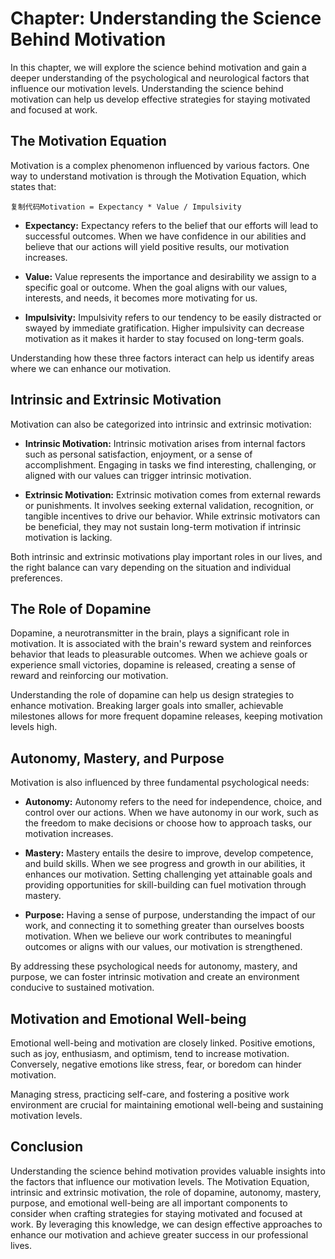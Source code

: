 Chapter: Understanding the Science Behind Motivation
====================================================

In this chapter, we will explore the science behind motivation and gain a deeper understanding of the psychological and neurological factors that influence our motivation levels. Understanding the science behind motivation can help us develop effective strategies for staying motivated and focused at work.

The Motivation Equation
-----------------------

Motivation is a complex phenomenon influenced by various factors. One way to understand motivation is through the Motivation Equation, which states that:

    复制代码Motivation = Expectancy * Value / Impulsivity

* **Expectancy:** Expectancy refers to the belief that our efforts will lead to successful outcomes. When we have confidence in our abilities and believe that our actions will yield positive results, our motivation increases.

* **Value:** Value represents the importance and desirability we assign to a specific goal or outcome. When the goal aligns with our values, interests, and needs, it becomes more motivating for us.

* **Impulsivity:** Impulsivity refers to our tendency to be easily distracted or swayed by immediate gratification. Higher impulsivity can decrease motivation as it makes it harder to stay focused on long-term goals.

Understanding how these three factors interact can help us identify areas where we can enhance our motivation.

Intrinsic and Extrinsic Motivation
----------------------------------

Motivation can also be categorized into intrinsic and extrinsic motivation:

* **Intrinsic Motivation:** Intrinsic motivation arises from internal factors such as personal satisfaction, enjoyment, or a sense of accomplishment. Engaging in tasks we find interesting, challenging, or aligned with our values can trigger intrinsic motivation.

* **Extrinsic Motivation:** Extrinsic motivation comes from external rewards or punishments. It involves seeking external validation, recognition, or tangible incentives to drive our behavior. While extrinsic motivators can be beneficial, they may not sustain long-term motivation if intrinsic motivation is lacking.

Both intrinsic and extrinsic motivations play important roles in our lives, and the right balance can vary depending on the situation and individual preferences.

The Role of Dopamine
--------------------

Dopamine, a neurotransmitter in the brain, plays a significant role in motivation. It is associated with the brain's reward system and reinforces behavior that leads to pleasurable outcomes. When we achieve goals or experience small victories, dopamine is released, creating a sense of reward and reinforcing our motivation.

Understanding the role of dopamine can help us design strategies to enhance motivation. Breaking larger goals into smaller, achievable milestones allows for more frequent dopamine releases, keeping motivation levels high.

Autonomy, Mastery, and Purpose
------------------------------

Motivation is also influenced by three fundamental psychological needs:

* **Autonomy:** Autonomy refers to the need for independence, choice, and control over our actions. When we have autonomy in our work, such as the freedom to make decisions or choose how to approach tasks, our motivation increases.

* **Mastery:** Mastery entails the desire to improve, develop competence, and build skills. When we see progress and growth in our abilities, it enhances our motivation. Setting challenging yet attainable goals and providing opportunities for skill-building can fuel motivation through mastery.

* **Purpose:** Having a sense of purpose, understanding the impact of our work, and connecting it to something greater than ourselves boosts motivation. When we believe our work contributes to meaningful outcomes or aligns with our values, our motivation is strengthened.

By addressing these psychological needs for autonomy, mastery, and purpose, we can foster intrinsic motivation and create an environment conducive to sustained motivation.

Motivation and Emotional Well-being
-----------------------------------

Emotional well-being and motivation are closely linked. Positive emotions, such as joy, enthusiasm, and optimism, tend to increase motivation. Conversely, negative emotions like stress, fear, or boredom can hinder motivation.

Managing stress, practicing self-care, and fostering a positive work environment are crucial for maintaining emotional well-being and sustaining motivation levels.

Conclusion
----------

Understanding the science behind motivation provides valuable insights into the factors that influence our motivation levels. The Motivation Equation, intrinsic and extrinsic motivation, the role of dopamine, autonomy, mastery, purpose, and emotional well-being are all important components to consider when crafting strategies for staying motivated and focused at work. By leveraging this knowledge, we can design effective approaches to enhance our motivation and achieve greater success in our professional lives.
